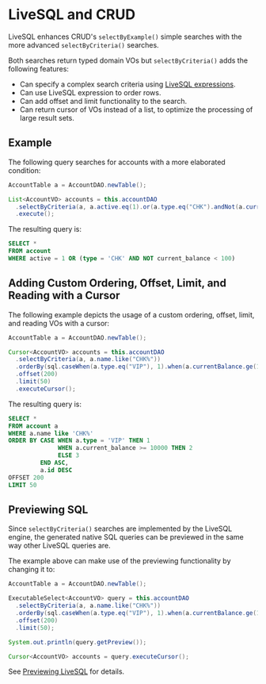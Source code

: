 # LiveSQL and CRUD

LiveSQL enhances CRUD's `selectByExample()` simple searches with the more advanced `selectByCriteria()` searches.

Both searches return typed domain VOs but `selectByCriteria()` adds the following features:

- Can specify a complex search criteria using [LiveSQL expressions](./syntax/expressions.md).
- Can use LiveSQL expression to order rows.
- Can add offset and limit functionality to the search.
- Can return cursor of VOs instead of a list, to optimize the processing of large result sets.


## Example

The following query searches for accounts with a more elaborated condition:

```java
AccountTable a = AccountDAO.newTable();

List<AccountVO> accounts = this.accountDAO
  .selectByCriteria(a, a.active.eq(1).or(a.type.eq("CHK").andNot(a.currentBalance.lt(100))))
  .execute();
```

The resulting query is:

```sql
SELECT *
FROM account
WHERE active = 1 OR (type = 'CHK' AND NOT current_balance < 100)
```

## Adding Custom Ordering, Offset, Limit, and Reading with a Cursor

The following example depicts the usage of a custom ordering, offset, limit, and reading VOs with
a cursor:

```java
AccountTable a = AccountDAO.newTable();

Cursor<AccountVO> accounts = this.accountDAO
  .selectByCriteria(a, a.name.like("CHK%"))
  .orderBy(sql.caseWhen(a.type.eq("VIP"), 1).when(a.currentBalance.ge(10_000), 2).elseValue(3).end().asc(), a.id.desc())
  .offset(200)
  .limit(50)
  .executeCursor();
```

The resulting query is:

```sql
SELECT *
FROM account a
WHERE a.name like 'CHK%'
ORDER BY CASE WHEN a.type = 'VIP' THEN 1 
              WHEN a.current_balance >= 10000 THEN 2
              ELSE 3
         END ASC,
         a.id DESC
OFFSET 200
LIMIT 50
```

## Previewing SQL

Since `selectByCriteria()` searches are implemented by the LiveSQL engine, the generated native SQL queries can be previewed
in the same way other LiveSQL queries are. 

The example above can make use of the previewing functionality by changing it to:

```java
AccountTable a = AccountDAO.newTable();

ExecutableSelect<AccountVO> query = this.accountDAO
  .selectByCriteria(a, a.name.like("CHK%"))
  .orderBy(sql.caseWhen(a.type.eq("VIP"), 1).when(a.currentBalance.ge(10_000), 2).elseValue(3).end().asc(), a.id.desc())
  .offset(200)
  .limit(50);

System.out.println(query.getPreview());

Cursor<AccountVO> accounts = query.executeCursor();
```

See [Previewing LiveSQL](previewing-livesql.md) for details.
